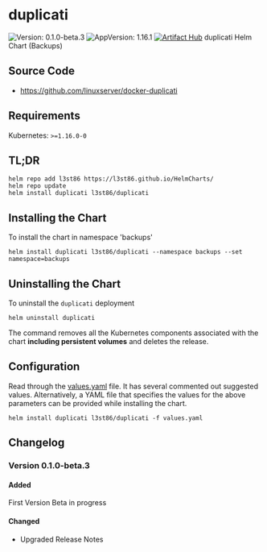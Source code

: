 # duplicati

![Version: 0.1.0-beta.3](https://img.shields.io/badge/Version-0.1.0-beta.3-informational?style=flat-square) ![AppVersion: 1.16.1](https://img.shields.io/badge/AppVersion-1.16.1-informational?style=flat-square)
[![Artifact Hub](https://img.shields.io/endpoint?url=https://artifacthub.io/badge/repository/helm-l3st86)](https://artifacthub.io/packages/search?repo=helm-l3st86)
duplicati Helm Chart (Backups)

## Source Code

* <https://github.com/linuxserver/docker-duplicati>

## Requirements

Kubernetes: `>=1.16.0-0`

## TL;DR

```console
helm repo add l3st86 https://l3st86.github.io/HelmCharts/
helm repo update
helm install duplicati l3st86/duplicati
```

## Installing the Chart

To install the chart in namespace 'backups'
```console
helm install duplicati l3st86/duplicati --namespace backups --set namespace=backups
```

## Uninstalling the Chart

To uninstall the `duplicati` deployment

```console
helm uninstall duplicati
```

The command removes all the Kubernetes components associated with the chart **including persistent volumes** and deletes the release.

## Configuration

Read through the [values.yaml](./values.yaml) file. It has several commented out suggested values.
Alternatively, a YAML file that specifies the values for the above parameters can be provided while installing the chart.

```console
helm install duplicati l3st86/duplicati -f values.yaml
```

## Changelog

### Version 0.1.0-beta.3

#### Added

First Version Beta in progress

#### Changed

* Upgraded Release Notes